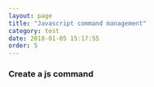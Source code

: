 ```yaml
---
layout: page
title: "Javascript command management"
category: test
date: 2018-01-05 15:17:55
order: 5
---
```


### Create a js command

 

